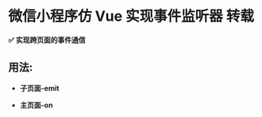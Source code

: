# 微信小程序仿 Vue 实现事件监听器 转载

**✅ 实现跨页面的事件通信**

## 用法:

- **子页面-emit**

<!--event.$emit({
name:'监听事件名称',
data:上报的数据,})-->

- **主页面-on**

<!--event.$on({
    name:"监听事件名称",
    tg:this, // 目标对象，设置this即表示当前页面
    success:()=>{
        TODO:成功的回调
    }
})-->
